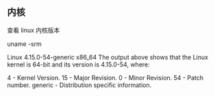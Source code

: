## 内核

查看 linux 内核版本




uname -srm

Linux 4.15.0-54-generic x86_64
The output above shows that the Linux kernel is 64-bit and its version is 4.15.0-54, where:

4 - Kernel Version.
15 - Major Revision.
0 - Minor Revision.
54 - Patch number.
generic - Distribution specific information.
